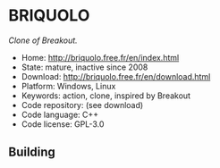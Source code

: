 # BRIQUOLO

_Clone of Breakout._

- Home: http://briquolo.free.fr/en/index.html
- State: mature, inactive since 2008
- Download: http://briquolo.free.fr/en/download.html
- Platform: Windows, Linux
- Keywords: action, clone, inspired by Breakout
- Code repository: (see download)
- Code language: C++
- Code license: GPL-3.0

## Building

